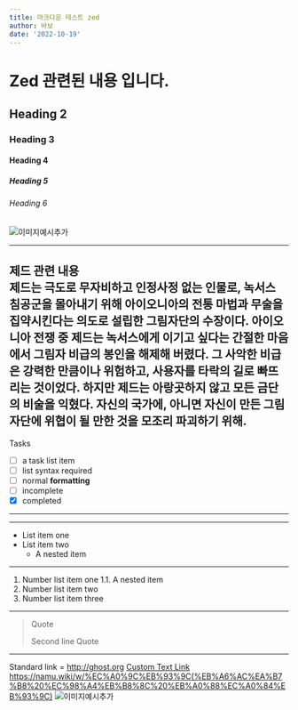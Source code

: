 ```yaml
---
title: 마크다운 테스트 zed
author: 바보
date: '2022-10-19'
---
```


# Zed 관련된 내용 입니다.

## Heading 2

### Heading 3

#### Heading 4

##### Heading 5

###### Heading 6
![이미지예시추가](https://i.namu.wiki/i/pA3cqsYAd9mf3Fw6hRwOT3gNNGx8c0H4MFBaQKk-HzTZ_cc3BD4YpQjMiaA2VzvmyY5e9Fpj14pdNEOhKGbcFvT-9dsPMhR6f-bNc-4Nrv0GycxVes3USfLEfnmJ9nmODsRDYMTsH8wcgKJ33QHQ_g.webp)

---
제드 관련 내용  
제드는 극도로 무자비하고 인정사정 없는 인물로, 녹서스 침공군을 몰아내기 위해 아이오니아의 전통 마법과 무술을 집약시킨다는 의도로 설립한 그림자단의 수장이다. 아이오니아 전쟁 중 제드는 녹서스에게 이기고 싶다는 간절한 마음에서 그림자 비급의 봉인을 해제해 버렸다. 그 사악한 비급은 강력한 만큼이나 위험하고, 사용자를 타락의 길로 빠뜨리는 것이었다. 하지만 제드는 아랑곳하지 않고 모든 금단의 비술을 익혔다. 자신의 국가에, 아니면 자신이 만든 그림자단에 위협이 될 만한 것을 모조리 파괴하기 위해.
---

Tasks

- [ ] a task list item
- [ ] list syntax required
- [ ] normal **formatting**
- [ ] incomplete
- [x] completed

---

---

- List item one
- List item two
  - A nested item

---

1. Number list item one
   1.1. A nested item
2. Number list item two
3. Number list item three

---

> Quote
>
> Second line Quote

---

Standard link = http://ghost.org
[Custom Text Link](http://ghost.org)
https://namu.wiki/w/%EC%A0%9C%EB%93%9C(%EB%A6%AC%EA%B7%B8%20%EC%98%A4%EB%B8%8C%20%EB%A0%88%EC%A0%84%EB%93%9C)
![이미지예시추가](https://mblogthumb-phinf.pstatic.net/MjAxNjEwMjNfMTUz/MDAxNDc3MjI3MTQzODcw.HRb8raTYXi7WUIcvFuXFUIvACB4Cb5fKllFrR3JSLQMg.DCIIkGk7gr_uBIE3ytGgmfVIZuJzvQJ482XOtgJqlWkg.JPEG.retspe/%EC%B0%B8%EC%89%BD%EC%A3%A0.jpg?type=w800)
